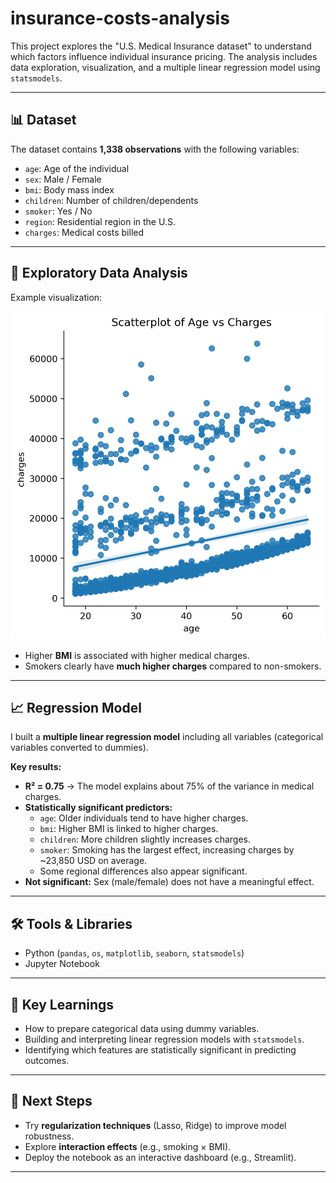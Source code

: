 # insurance-costs-analysis
This project explores the "U.S. Medical Insurance dataset" to understand which factors influence individual insurance pricing. The analysis includes data exploration, visualization, and a multiple linear regression model using `statsmodels`.

---

## 📊 Dataset
The dataset contains **1,338 observations** with the following variables:
- `age`: Age of the individual
- `sex`: Male / Female
- `bmi`: Body mass index
- `children`: Number of children/dependents
- `smoker`: Yes / No
- `region`: Residential region in the U.S.
- `charges`: Medical costs billed

---

## 🔎 Exploratory Data Analysis
Example visualization:  

<img src="images/bmi_vs_charges.png" alt="Scatterplot BMI vs Charges" width="600"/>


- Higher **BMI** is associated with higher medical charges.
- Smokers clearly have **much higher charges** compared to non-smokers.

---

## 📈 Regression Model
I built a **multiple linear regression model** including all variables (categorical variables converted to dummies).

**Key results:**
- **R² = 0.75** → The model explains about 75% of the variance in medical charges.  
- **Statistically significant predictors:**
  - `age`: Older individuals tend to have higher charges.
  - `bmi`: Higher BMI is linked to higher charges.
  - `children`: More children slightly increases charges.
  - `smoker`: Smoking has the largest effect, increasing charges by ~23,850 USD on average.
  - Some regional differences also appear significant.
- **Not significant:** Sex (male/female) does not have a meaningful effect.

---

## 🛠 Tools & Libraries
- Python (`pandas`, `os`, `matplotlib`, `seaborn`, `statsmodels`)
- Jupyter Notebook

---

## 📌 Key Learnings
- How to prepare categorical data using dummy variables.
- Building and interpreting linear regression models with `statsmodels`.
- Identifying which features are statistically significant in predicting outcomes.

---

## 🚀 Next Steps
- Try **regularization techniques** (Lasso, Ridge) to improve model robustness.
- Explore **interaction effects** (e.g., smoking × BMI).
- Deploy the notebook as an interactive dashboard (e.g., Streamlit).

---

